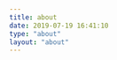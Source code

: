 ```yaml
---
title: about
date: 2019-07-19 16:41:10
type: "about"
layout: "about"
---
```



<!-- # 教育经历
* <b>硕士 计算机科学与技术</b>
华东师范大学
2018/06 - 现在
* <b>本科 计算机科学与技术</b>
华东师范大学
2014/09 - 2018/06
<b>综合排名专业第一</b>

# 获得荣誉
### 2017
* <b>金牌</b>
ACM-ICPC全国邀请赛（陕西）
* <b>特等奖学金</b>
大三学年
* <b>二等奖</b>
蓝桥杯C++组（上海）
* <b>团体一等奖</b>
中国高校计算机大赛-团体程序设计天梯赛
* <b>高校一等奖</b>
中国高校计算机大赛-团体程序设计天梯赛

### 2016
* <b>银牌</b>
ACM-ICPC亚洲区域赛（青岛）
* <b>铜牌</b>
ACM-CCPC总决赛（宁波）
* <b>铜牌</b>
ACM-CCPC（杭州）
* <b>一等奖学金</b>
大二学年

### 2015
* <b>国家奖学金</b>
大一学年
* <b>铜牌</b>
ACM-ICPC亚洲区域赛（上海）
* <b>铜牌</b>
ACM-ICPC上海大都会赛

# 联系方式
* <b>电子邮箱</b>
i@godweiyang.com
792321264@qq.com
* <b>地址</b>
上海市普陀区中山北路3663号理科大楼B906，邮编200062
* <b>微信</b>
ty632271304
* <b>QQ</b>
792321264 -->